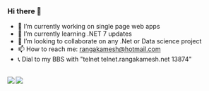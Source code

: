 ### Hi there 👋

<!--
**rangakamesh/rangakamesh** is a ✨ _special_ ✨ repository because its `README.md` (this file) appears on your GitHub profile. 

Here are some ideas to get you started: -->

- 🔭 I’m currently working on single page web apps
- 🌱 I’m currently learning .NET 7 updates
- 👯 I’m looking to collaborate on any .Net or Data science project
- 📫 How to reach me: rangakamesh@hotmail.com
- :telephone_receiver: Dial to my BBS with "telnet telnet.rangakamesh.net 13874"
<!-- - 🤔 I’m looking for help with ... 
- 💬 Ask me about at 
- 😄 Pronouns: ... 
- ⚡ Fun fact: ... -->

<p>
  <br>
  <a>
    <img align="left" src="https://github-readme-stats.vercel.app/api?username=rangakamesh&show_icons=true&count_private=true&include_all_commits=true" />
    <img align="left" src="https://github-readme-stats.vercel.app/api/top-langs/?username=rangakamesh&hide=jupyter%20notebook"/>
  </a>
</p>
